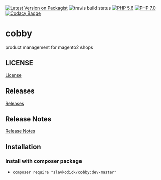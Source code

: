 [![Latest Version on Packagist](https://img.shields.io/packagist/v/slavkodick/cobby.svg?style=flat-square)](https://packagist.org/packages/slavkodick/cobby)
![travis build status](https://travis-ci.org/slavkodick/cobby.svg?branch=master)
[![PHP 5.6](https://img.shields.io/badge/php-5.6-blue.svg)](http://www.php.net)
[![PHP 7.0](https://img.shields.io/badge/php-7.0-blue.svg)](http://www.php.net)
[![Codacy Badge](https://api.codacy.com/project/badge/Grade/91c4bcce00c94e36b8f8359375d2ec79)](https://www.codacy.com/app/slavkodick/cobby?utm_source=github.com&amp;utm_medium=referral&amp;utm_content=slavkodick/cobby&amp;utm_campaign=Badge_Grade)


# cobby
product management for magento2 shops

## LICENSE
[License](LICENSE.txt)

## Releases
[Releases](https://github.com/slavkodick/cobby/releases)

## Release Notes 
[Release Notes](https://www.cobby.io/category/releasenotes-2/)

## Installation
### Install with composer package
* ```composer require "slavkodick/cobby:dev-master"```

